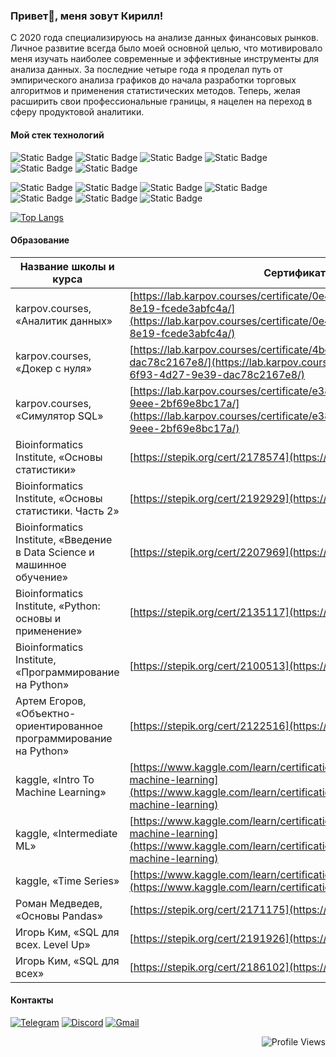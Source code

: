 ### Привет👋, меня зовут Кирилл!
С 2020 года специализируюсь на анализе данных финансовых рынков. Личное развитие всегда было моей основной целью, что мотивировало меня изучать наиболее современные и эффективные инструменты для анализа данных. За последние четыре года я проделал путь от эмпирического анализа графиков до начала разработки торговых алгоритмов и применения статистических методов. Теперь, желая расширить свои профессиональные
границы, я нацелен на переход в сферу продуктовой аналитики.

#### Мой стек технологий
<img alt="Static Badge" src="https://img.shields.io/badge/Python-blue?logo=Python&logoColor=orange&color=212529"> <img alt="Static Badge" src="https://img.shields.io/badge/PostgreSQL-212529?logo=PostgreSQL&logoColor=orange&color=212529"> <img alt="Static Badge" src="https://img.shields.io/badge/ClickHouse-212529?logo=Clickhouse&logoColor=orange&color=212529"> <img alt="Static Badge" src="https://img.shields.io/badge/Docker-212529?logo=Docker&logoColor=orange&color=212529"> <img alt="Static Badge" src="https://img.shields.io/badge/Tableau-212529?logo=Tableau&logoColor=orange&color=212529"> <img alt="Static Badge" src="https://img.shields.io/badge/AirFlow-212529?logo=apacheairflow&logoColor=orange&color=212529">

<img alt="Static Badge" src="https://img.shields.io/badge/Git-212529?logo=Git&logoColor=orange&color=212529"> <img alt="Static Badge" src="https://img.shields.io/badge/NumPy-212529?logo=NumPy&logoColor=orange&color=212529"> <img alt="Static Badge" src="https://img.shields.io/badge/Pandas-212529?logo=Pandas&logoColor=orange&color=212529"> <img alt="Static Badge" src="https://img.shields.io/badge/Plotly-212529?logo=Plotly&logoColor=orange&color=212529"> <img alt="Static Badge" src="https://img.shields.io/badge/SciPy-212529?logo=SciPy&logoColor=orange&color=212529"> <img alt="Static Badge" src="https://img.shields.io/badge/Linux-212529?logo=Linux&logoColor=orange&color=212529"> <img alt="Static Badge" src="https://img.shields.io/badge/Scikit%20Learn-212529?logo=scikitlearn&logoColor=orange&color=212529">

[![Top Langs](https://github-readme-stats.vercel.app/api/top-langs/?username=KazakovKB&hide=css&layout=compact&bg_color=212529&text_color=fd7e14&title_color=ffffff&border_color=212529)](https://github.com/anuraghazra/github-readme-stats)

#### Образование
| Название школы и курса | Сертификат |
|------------------------|------------|
| karpov.courses, «Аналитик данных» | [https://lab.karpov.courses/certificate/0e4e94f5-d19d-4743-8e19-fcede3abfc4a/](https://lab.karpov.courses/certificate/0e4e94f5-d19d-4743-8e19-fcede3abfc4a/) |
| karpov.courses, «Докер с нуля»    | [https://lab.karpov.courses/certificate/4bc0b9fa-6f93-4d27-9e39-dac78c2167e8/](https://lab.karpov.courses/certificate/4bc0b9fa-6f93-4d27-9e39-dac78c2167e8/) |
| karpov.courses, «Симулятор SQL»   | [https://lab.karpov.courses/certificate/e3889eeb-1d67-4864-9eee-2bf69e8bc17a/](https://lab.karpov.courses/certificate/e3889eeb-1d67-4864-9eee-2bf69e8bc17a/) |
| Bioinformatics Institute, «Основы статистики»                           | [https://stepik.org/cert/2178574](https://stepik.org/cert/2178574) |
| Bioinformatics Institute, «Основы статистики. Часть 2»                  | [https://stepik.org/cert/2192929](https://stepik.org/cert/2192929) |
| Bioinformatics Institute, «Введение в Data Science и машинное обучение» | [https://stepik.org/cert/2207969](https://stepik.org/cert/2207969) |
| Bioinformatics Institute, «Python: основы и применение»                 | [https://stepik.org/cert/2135117](https://stepik.org/cert/2135117) |
| Bioinformatics Institute, «Программирование на Python»                  | [https://stepik.org/cert/2100513](https://stepik.org/cert/2100513) |
| Артем Егоров, «Объектно-ориентированное программирование на Python»     | [https://stepik.org/cert/2122516](https://stepik.org/cert/2122516) |
| kaggle, «Intro To Machine Learning» | [https://www.kaggle.com/learn/certification/kazakovkb/intro-to-machine-learning](https://www.kaggle.com/learn/certification/kazakovkb/intro-to-machine-learning) |
| kaggle, «Intermediate ML»   | [https://www.kaggle.com/learn/certification/kazakovkb/intermediate-machine-learning](https://www.kaggle.com/learn/certification/kazakovkb/intermediate-machine-learning) |
| kaggle, «Time Series»       | [https://www.kaggle.com/learn/certification/kazakovkb/time-series](https://www.kaggle.com/learn/certification/kazakovkb/time-series) |
| Роман Медведев, «Основы Pandas» | [https://stepik.org/cert/2171175](https://stepik.org/cert/2171175) |
| Игорь Ким, «SQL для всех. Level Up» | [https://stepik.org/cert/2191926](https://stepik.org/cert/2191926) |
| Игорь Ким, «SQL для всех»           | [https://stepik.org/cert/2186102](https://stepik.org/cert/2186102) |

#### Контакты
[![Telegram](https://img.shields.io/badge/Telegram-212529?logo=Telegram&logoColor=orange&color=212529)](https://t.me/Kazakov_KB) [![Discord](https://img.shields.io/badge/Discord-212529?logo=Discord&logoColor=orange&color=212529)](https://discord.com/users/kazakovkirill) [![Gmail](https://img.shields.io/badge/Gmail-212529?logo=gmail&logoColor=orange&color=212529)](mailto:kazakovkirill.mail@gmail.com)

<p align="right">
  <img alt="Profile Views" src="https://api.visitorbadge.io/api/visitors?path=KazakovKB&label=Profile%20Views&labelColor=%23212529&countColor=%231e2027">
</p>
